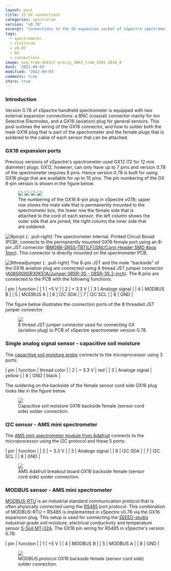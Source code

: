 ```yaml
---
layout: post
title: J3 GX connections
categories: spectrolum
version: "v0.78"
excerpt: "Connections to the GX expansion socket of xSpectre spectrometer v0.7"
tags:
  - spectrometer
  - stulturum
  - v0.07
  - GX
  - connections
image: avg-trmm-3b43v7-precip_3B43_trmm_2001-2016_A
date: '2022-09-03'
modified: '2022-09-03'
comments: true
share: true
---
```


### Introduction

Version 0.78 of xSpectre handheld spectrometer is equipped with two external expansion connections: a BNC (coaxial) connector mainly for Ion Selective Electrodes, and a GX16 (aviation) plug for general sensors. This post outlines the wiring of the GX16 connector, and how to solder both the male GX16 plug that is part of the spectrometer and the female plugs that is soldered to the cable of each sensor that can be attached.

### GX16 expansion ports

Previous versions of xSpectre's spectrometer used GX12 (12 for 12 mm diameter) plugs. GX12, however, can only have up to 7 pins and version 0.78 of the spectrometer requires 8 pins. Hence version 0.78 is built for using GX16 plugs that are available for up to 10 pins. The pin numbering of the GX 8-pin version is shown in the figure below.

<figure class="half">
<img src="../../drawings/specto_078x_GX16-connections_male-pin-outside.png">
<img src="../../drawings/specto_078x_GX16-connections_male-solder-inside.png">
<img src="../../drawings/specto_078x_GX16-connections_female-pin-outside.png">
<img src="../../drawings/specto_078x_GX16-connections_female-solder-side.png">
<figcaption> The numbering of the GX16 8-pin plug in xSpectre v078; upper row shows the male side that is permanently mounted to the spectrometer box, the lower row the female side that is attached to the cord of each sensor; the left column shows the outer side that are joined, the right column the inner side that are soldered.</figcaption>
</figure>

![8pinjst](../../images/digikey_BM08B-SRSS-TBT-LF-SN.png)
{: .pull-right}
The spectrometer internal, Printed Circuit Borad (PCB), connects to the permanently mounted GX16 female port using an 8-pin JST connector ([BM08B-SRSS-TBT(LF)(SN)/Conn Header SMD 8pos 1mm](https://www.digikey.se/sv/products/detail/jst-sales-america-inc/BM08B-SRSS-TBT-LF-SN/1640130?s=N4IgTCBcDaICwFYEFowE4FuQRmQOQBEQBdAXyA)). This connector is directly mounted on the spectrometer PCB.

![8threadjumper](../../images/digikey_A08SR08SR30K51A.png)
{: .pull-right}
The 8-pin JST and the male "backside" of the GX16 aviation plug are connected using 8 thread JST jumper connector ([A08SR08SR30K51A/Jumper 08SR-3S - 08SR-3S 2-inch](https://www.digikey.se/sv/products/detail/jst-sales-america-inc/A08SR08SR30K51A/6009376)). The 8 pins are connected to the PCB with the following functions:

| pin | function |
| 1 | +5 V |
| 2 | + 3.3 V |
| 3 | Analoge signal |
| 4 |  MODBUS B |
| 5 | MODBUS A  |
| 6 | I2C SDA  |
| 7 | I2C SCL |
| 8 | GND  |

The figure below illustrates the connection ports of the 8 threaded JST jumper connector.

<figure>
<img src="../../drawings/specto_078x_J3_BM08B_GX-connector.png">
<figcaption>8 thread JST jumper connector used for connecting GX (aviation plug) to PCB of xSpectre spectrometer version 0.78.</figcaption>
</figure>

### Single analog signal sensor - capacitive soil moisture

The [capacitive soil moisture probe](../../project/project-capacitive-sm-v1-2/) connects to the microprocessor using 3 ports:

| pin | function | thread color |
| 2 | + 3.3 V | red |
| 3 | Analoge signal | yellow ]
| 8  | GND  | black |

The soldering on the backside of the female sensor cord side GX16 plug looks like in the figure below.

<figure>
<img src="../../drawings/specto_078x_GX16-capacitive-soil-moisture-sensor.png">
<figcaption>Capacitive soil moisture GX16 backside female (sensor cord side) solder connection.</figcaption>
</figure>

### I2C sensor - AMS mini spectrometer

The [AMS mini spectrometer module from Adafruit](../../module/module-AS726X-spectrometer) connects to the microprocessor using the I2C protocol and these 5 ports:

| pin | function |
| 2 | + 3.3 V |
| 3 | Analoge signal |
| 6  | I2C SDA  |
| 7  | I2C SCL |
| 8  | GND  |

<figure>
<img src="../../drawings/specto_078x_GX16-AMS-spectro_I2C-sensor.png">
<figcaption>AMS Adafruit breakout board GX16 backside female (sensor cord side) solder connection.</figcaption>
</figure>

### MODBUS sensor - AMS mini spectrometer

[MODBUS-RTU](https://en.wikipedia.org/wiki/Modbus) is an industrial standard communication protocol that is often physically connected using the [RS485](https://en.wikipedia.org/wiki/RS-485) port protocol. This combination of MODBUS-RTU + RS485 is implemented in xSpectre v0.78 via the GX16 expansion plug. This setup is used for connecting the [SEEED-studio](https://www.seeedstudio.com/RS485-Soil-Moisture-Temperature-Sensor-S-Soil-MT-02-p-4634.html) industrial-grade soil moisture, electrical conductivity and temperature sensor [S-Soil MT-02A](../../module/module-seeed-modbus-soil-moisture). The GX16 pin wiring for RS485 in xSpectre's version 0.78:

| pin | function |
| 1 | +5 V |
| 4 | MODBUS B |
| 5 | MODBUS A |
| 8 | GND  |

<figure>
<img src="../../drawings/specto_078x_GX16-connections_SM-temp_modbus-RS485-sensor.png">
<figcaption>MODBUS protocol GX16 backside female (sensor cord side) solder connection.</figcaption>
</figure>
